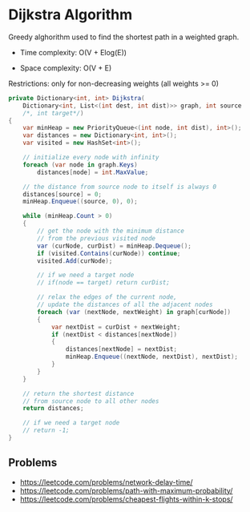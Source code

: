 # Dijkstra Algorithm

Greedy alghorithm used to find the shortest path in a weighted graph.

- Time complexity: O(V + Elog(E))

- Space complexity: O(V + E)

Restrictions: only for non-decreasing weights (all weights >= 0)


```cs
private Dictionary<int, int> Dijkstra(
    Dictionary<int, List<(int dest, int dist)>> graph, int source
    /*, int target*/)
{
    var minHeap = new PriorityQueue<(int node, int dist), int>();
    var distances = new Dictionary<int, int>();
    var visited = new HashSet<int>();

    // initialize every node with infinity
    foreach (var node in graph.Keys)
        distances[node] = int.MaxValue;

    // the distance from source node to itself is always 0
    distances[source] = 0;
    minHeap.Enqueue((source, 0), 0);

    while (minHeap.Count > 0)
    {
        // get the node with the minimum distance
        // from the previous visited node
        var (curNode, curDist) = minHeap.Dequeue();
        if (visited.Contains(curNode)) continue;
        visited.Add(curNode);

        // if we need a target node
        // if(node == target) return curDist;

        // relax the edges of the current node,
        // update the distances of all the adjacent nodes
        foreach (var (nextNode, nextWeight) in graph[curNode])
        {
            var nextDist = curDist + nextWeight;
            if (nextDist < distances[nextNode])
            {
                distances[nextNode] = nextDist;
                minHeap.Enqueue((nextNode, nextDist), nextDist);
            }
        }
    }

    // return the shortest distance
    // from source node to all other nodes
    return distances;

    // if we need a target node
    // return -1;
}
```



## Problems 

- https://leetcode.com/problems/network-delay-time/
- https://leetcode.com/problems/path-with-maximum-probability/
- https://leetcode.com/problems/cheapest-flights-within-k-stops/